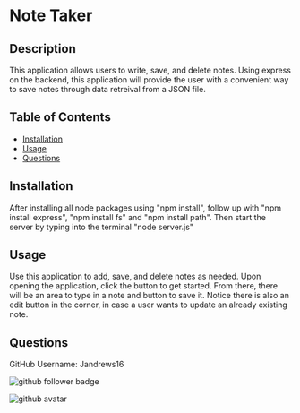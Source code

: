 # Note Taker

## Description
This application allows users to write, save, and delete notes. Using express on the backend, this application will provide the user with a convenient way to save notes through data retreival from a JSON file.

## Table of Contents
- [Installation](#Installation)
- [Usage](#Usage)
- [Questions](#Questions)

## Installation
After installing all node packages using "npm install", follow up with "npm install express", "npm install fs" and "npm install path". Then start the server by typing into the terminal "node server.js"

## Usage
Use this application to add, save, and delete notes as needed. Upon opening the application, click the button to get started. From there, there will be an area to type in a note and button to save it. Notice there is also an edit button in the corner, in case a user wants to update an already existing note.

## Questions
GitHub Username: Jandrews16

![github follower badge](https://img.shields.io/github/followers/Jandrews16?color=blue&style=social)

![github avatar](https://avatars3.githubusercontent.com/u/64562140?v=4)
